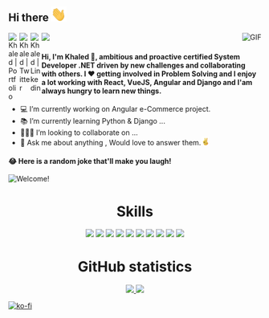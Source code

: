 <!--
**itsyst/itsyst** is a ✨ _special_ ✨ repository because its `README.md` (this file) appears on your GitHub profile.

Here are some ideas to get you started:

- 🔭 I’m currently working on ...
- 🌱 I’m currently learning ...
- 👯 I’m looking to collaborate on ...
- 🤔 I’m looking for help with ...
- 💬 Ask me about ...
- 📫 How to reach me: ...
- 😄 Pronouns: ...
- ⚡ Fun fact: ...
-->
<h2> Hi there <img src="https://github.com/itsyst/itsyst/blob/main/gifs/wave.gif" width="30px"></h2>
<img align="right" alt="GIF" src="https://media.giphy.com/media/USV0ym3bVWQJJmNu3N/giphy.gif" />
<img src="https://komarev.com/ghpvc/?username=itsyst"/> 
<a href="https://elhamzi.me" target="_blank">
<img align="left" alt="Khaled | Portfolio" width="22px" src="https://cdn.jsdelivr.net/npm/simple-icons@v3/icons/firefox.svg" />
</a>
<a href="https://twitter.com/KhaledElhamzi" target="_blank">
<img align="left" alt="Khaled | Twitter" width="22px" src="https://cdn.jsdelivr.net/npm/simple-icons@v3/icons/twitter.svg" />
</a>
<a href="https://www.linkedin.com/in/khaledelhamzi/" target="_blank">
<img align="left" alt="Khaled | Linkedin" width="22px" src="https://cdn.jsdelivr.net/npm/simple-icons@v3/icons/linkedin.svg" />
</a>
<br/>

#### Hi, I'm Khaled 👏, ambitious and proactive certified System Developer .NET driven by new challenges and collaborating with others. I ❤ getting involved in Problem Solving and I enjoy a lot working with React, VueJS, Angular and Django and I'am always hungry to learn new things.
 
- 💻 I’m currently working on Angular e-Commerce project.
- 📚 I’m currently learning Python & Django ...
- 👨‍👨‍👦  I’m looking to collaborate on ...
- 💬 Ask me about anything , Would love to answer them.<img src="https://github.com/itsyst/itsyst/blob/main/gifs/peace.gif" width="15px">
 
#### 😂  Here is a random joke that'll make you laugh!

<div align="left">
  <img src="https://readme-jokes.vercel.app/api" alt="Welcome!" width="350px"/>
</div>

<div></div>
<h1 align="center">Skills</h1>
<div align="center">   
   <img src="https://img.shields.io/badge/C%23-239120?style=for-the-badge&logo=c-sharp&logoColor=white"/>
   <img src="https://img.shields.io/badge/.NET-5C2D91?style=for-the-badge&logo=.net&logoColor=white"/>
   <img src="https://img.shields.io/badge/Python-3776AB?style=for-the-badge&logo=python&logoColor=white"/>
   <img src="https://img.shields.io/badge/php%20-%23323331.svg?&style=for-the-badge&logo=php&logoColor=yellow"/>
   <img src="https://img.shields.io/badge/JavaScript-F7DF1E?style=for-the-badge&logo=javascript&logoColor=black"/>
   <img src="https://img.shields.io/badge/Vue.js-35495E?style=for-the-badge&logo=vue.js&logoColor=4FC08D"/>
   <img src="https://img.shields.io/badge/Angular-DD0031?style=for-the-badge&logo=angular&logoColor=white" />
   <img src="https://img.shields.io/badge/React-20232A?style=for-the-badge&logo=react&logoColor=61DAFB" />
   <img src="https://img.shields.io/badge/Django-092E20?style=for-the-badge&logo=django&logoColor=white"/>
   <img src="https://img.shields.io/badge/laravel%20-%23F05033.svg?&style=for-the-badge&logo=laravel&logoColor=white"/>
</div>
<div></div>
<h1 align="center">GitHub statistics</h1>
<div align="center" >
   <a href="https://github.com/itsyst" >
     <img src="https://github-readme-stats.vercel.app/api?username=itsyst&hide_border=true&show_icons=true&count_private=true&langs_count=10"/>
   </a>
  <a href="https://github.com/itsyst">
      <img src="https://github-readme-stats.vercel.app/api/top-langs/?username=itsyst&langs_count=20&hide=shell,lua,vim%20script,dockerfile,&hide_border=true&layout=compact"/>
   </a> 
</div>

[![ko-fi](https://ko-fi.com/img/githubbutton_sm.svg)](https://ko-fi.com/G2G834SUA)

